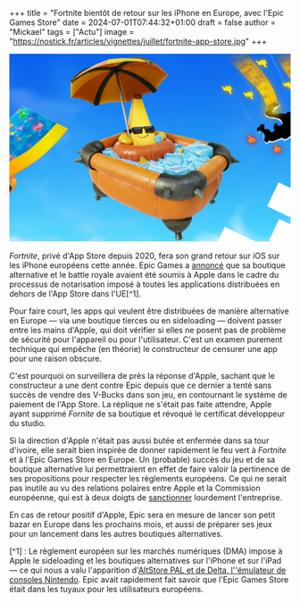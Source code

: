 +++
title = "Fortnite bientôt de retour sur les iPhone en Europe, avec l'Epic Games Store"
date = 2024-07-01T07:44:32+01:00
draft = false
author = "Mickael"
tags = ["Actu"]
image = "https://nostick.fr/articles/vignettes/juillet/fortnite-app-store.jpg"
+++

![Fortnite](fortnite-app-store.jpg "Quoi de mieux pour oublier la situation politique en France qu'un bon petit bain.")

*Fortnite*, privé d'App Store depuis 2020, fera son grand retour sur iOS sur les iPhone européens cette année. Epic Games a [annoncé](https://x.com/EpicNewsroom/status/1806819627181219995) que sa boutique alternative et le battle royale avaient été soumis à Apple dans le cadre du processus de notarisation imposé à toutes les applications distribuées en dehors de l'App Store dans l'UE[^1].

Pour faire court, les apps qui veulent être distribuées de manière alternative en Europe — via une boutique tierces ou en sideloading — doivent passer entre les mains d'Apple, qui doit vérifier si elles ne posent pas de problème de sécurité pour l'appareil ou pour l'utilisateur. C'est un examen purement technique qui empêche (en théorie) le constructeur de censurer une app pour une raison obscure.

C'est pourquoi on surveillera de près la réponse d'Apple, sachant que le constructeur a une dent contre Epic depuis que ce dernier a tenté sans succès de vendre des V-Bucks dans son jeu, en contournant le système de paiement de l'App Store. La réplique ne s'était pas faite attendre, Apple ayant supprimé *Fornite* de sa boutique et révoqué le certificat développeur du studio.

Si la direction d'Apple n'était pas aussi butée et enfermée dans sa tour d'ivoire, elle serait bien inspirée de donner rapidement le feu vert à *Fortnite* et à l'Epic Games Store en Europe. Un (probable) succès du jeu et de sa boutique alternative lui permettraient en effet de faire valoir la pertinence de ses propositions pour respecter les règlements européens. Ce qui ne serait pas inutile au vu des relations polaires entre Apple et la Commission européenne, qui est à deux doigts de [sanctionner](https://www.lemonde.fr/economie/article/2024/06/24/concurrence-les-procedures-contre-apple-un-test-pour-bruxelles-et-le-dma_6243448_3234.html) lourdement l'entreprise.

En cas de retour positif d'Apple, Epic sera en mesure de lancer son petit bazar en Europe dans les prochains mois, et aussi de préparer ses jeux pour un lancement dans les autres boutiques alternatives.

[^1] : Le règlement européen sur les marchés numériques (DMA) impose à Apple le sideloading et les boutiques alternatives sur l'iPhone et sur l'iPad — ce qui nous a valu l'apparition d'[AltStore PAL et de Delta, l''émulateur de consoles Nintendo](https://nostick.fr/articles/2024/avril/1904-comment-installer-et-utiliser-delta/). Epic avait rapidement fait savoir que l'Epic Games Store était dans les tuyaux pour les utilisateurs européens.